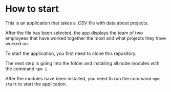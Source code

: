 # How to start

This is an application that takes a .CSV file with data about projects. 

After the file has been selected, the app displays the team of two employees that have worked together the most and what projects they have worked on.

To start the application, you first need to clone this repository.

The next step is going into the folder and installing all node modules with the command ```npm i```

After the modules have been installed, you need to run the command ```npm start``` to start the application.
